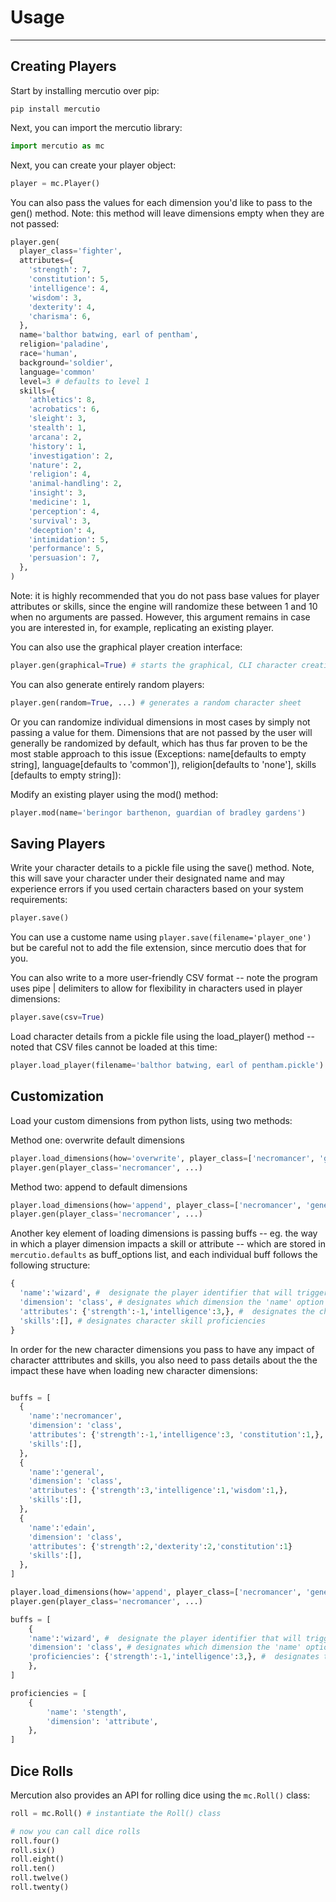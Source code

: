 # Usage
---

## Creating Players

Start by installing mercutio over pip:
```
pip install mercutio
```

Next, you can import the mercutio library:
```python
import mercutio as mc
```

Next, you can create your player object:

```python
player = mc.Player()
```

You can also pass the values for each dimension you'd like to pass to the gen() method. Note: this method will leave dimensions empty when they are not passed:
```python
player.gen(
  player_class='fighter',
  attributes={
    'strength': 7,
    'constitution': 5,
    'intelligence': 4,
    'wisdom': 3,
    'dexterity': 4,
    'charisma': 6,
  },
  name='balthor batwing, earl of pentham',
  religion='paladine',
  race='human',
  background='soldier',
  language='common'
  level=3 # defaults to level 1
  skills={
    'athletics': 8,
    'acrobatics': 6,
    'sleight': 3,
    'stealth': 1,
    'arcana': 2,
    'history': 1,
    'investigation': 2,
    'nature': 2,
    'religion': 4,
    'animal-handling': 2,
    'insight': 3,
    'medicine': 1,
    'perception': 4,
    'survival': 3,
    'deception': 4,
    'intimidation': 5,
    'performance': 5,
    'persuasion': 7,
  },
)
```
Note: it is highly recommended that you do not pass base values for player attributes or skills, since the engine will randomize these between 1 and 10 when no arguments are passed. However, this argument remains in case you are interested in, for example, replicating an existing player.

You can also use the graphical player creation interface:
```python
player.gen(graphical=True) # starts the graphical, CLI character creation interface
```


You can also generate entirely random players:
```python
player.gen(random=True, ...) # generates a random character sheet
```
Or you can randomize individual dimensions in most cases by simply not passing a value for them. Dimensions that are not passed by the user will generally be randomized by default, which has thus far proven to be the most stable approach to this issue (Exceptions: name[defaults to empty string], language[defaults to 'common']), religion[defaults to 'none'], skills [defaults to empty string]):

Modify an existing player using the mod() method:
```python
player.mod(name='beringor barthenon, guardian of bradley gardens')
```

## Saving Players

Write your character details to a pickle file using the save() method. Note, this will save your character under their designated name and may experience errors if you used certain characters based on your system requirements:
```python
player.save()
```
You can use a custome name using ```player.save(filename='player_one')``` but be careful not to add the file extension, since mercutio does that for you.

You can also write to a more user-friendly CSV format -- note the program uses pipe | delimiters to allow for flexibility in characters used in player dimensions:
```python
player.save(csv=True)
```

Load character details from a pickle file using the load_player() method -- noted that CSV files cannot be loaded at this time:
```python
player.load_player(filename='balthor batwing, earl of pentham.pickle')
```

## Customization

Load your custom dimensions from python lists, using two methods:

Method one: overwrite default dimensions
```python
player.load_dimensions(how='overwrite', player_class=['necromancer', 'general', 'edain'])
player.gen(player_class='necromancer', ...)
```

Method two: append to default dimensions
```python
player.load_dimensions(how='append', player_class=['necromancer', 'general', 'edain'])
player.gen(player_class='necromancer', ...)
```

Another key element of loading dimensions is passing buffs -- eg. the way in which a player dimension impacts a skill or attribute -- which are stored in ```mercutio.defaults``` as buff_options list, and each individual buff follows the following structure:

```python
{
  'name':'wizard', #  designate the player identifier that will trigger this buff
  'dimension': 'class', # designates which dimension the 'name' option falls under
  'attributes': {'strength':-1,'intelligence':3,}, #  designates the character attributes to buff
  'skills':[], # designates character skill proficiencies
}
```

In order for the new character dimensions you pass to have any impact of character atttributes and skills, you also need to pass details about the the impact these have when loading new character dimensions:
```python

buffs = [
  {
    'name':'necromancer', 
    'dimension': 'class', 
    'attributes': {'strength':-1,'intelligence':3, 'constitution':1,},
    'skills':[], 
  },
  {
    'name':'general',
    'dimension': 'class',
    'attributes': {'strength':3,'intelligence':1,'wisdom':1,}, 
    'skills':[], 
  },
  {
    'name':'edain',
    'dimension': 'class', 
    'attributes': {'strength':2,'dexterity':2,'constitution':1}
    'skills':[],  
  },
]

player.load_dimensions(how='append', player_class=['necromancer', 'general', 'edain'], buffs=buffs)
player.gen(player_class='necromancer', ...)
```

```python
buffs = [
    {
    'name':'wizard', #  designate the player identifier that will trigger this buff
    'dimension': 'class', # designates which dimension the 'name' option falls under
    'proficiencies': {'strength':-1,'intelligence':3,}, #  designates the character proficiencies to modify
    },
]

proficiencies = [
    {
        'name': 'stength',
        'dimension': 'attribute',
    },
]
```

## Dice Rolls

Mercution also provides an API for rolling dice using the ```mc.Roll()``` class:

```python
roll = mc.Roll() # instantiate the Roll() class

# now you can call dice rolls 
roll.four() 
roll.six()
roll.eight()
roll.ten()
roll.twelve()
roll.twenty()

```